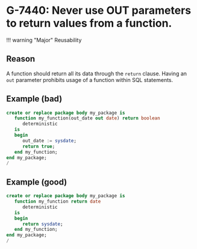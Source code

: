 # G-7440: Never use OUT parameters to return values from a function.

!!! warning "Major"
    Reusability

## Reason

A function should return all its data through the `return` clause. Having an `out` parameter prohibits usage of a function within SQL statements.

## Example (bad)

``` sql
create or replace package body my_package is
   function my_function(out_date out date) return boolean
      deterministic
   is
   begin
      out_date := sysdate;
      return true;
   end my_function;
end my_package;
/
```

## Example (good)

``` sql
create or replace package body my_package is
   function my_function return date
      deterministic
   is
   begin
      return sysdate;
   end my_function;
end my_package;
/
```